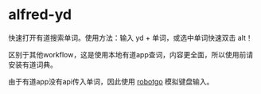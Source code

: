 # alfred-yd

快速打开有道搜索单词。使用方法：输入 yd + 单词，或选中单词快速双击 alt！

区别于其他workflow，这是使用本地有道app查词，内容更全面，所以使用前请安装有道词典。

由于有道app没有api传入单词，因此使用 [robotgo](https://github.com/go-vgo/robotgo) 模拟键盘输入。